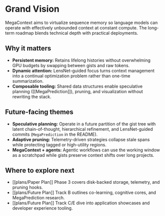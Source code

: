 # Grand Vision

MegaContext aims to virtualize sequence memory so language models can operate with effectively unbounded context at constant compute. The long-term roadmap blends technical depth with practical deployments.

## Why it matters
- **Persistent memory:** Retains lifelong histories without overwhelming GPU budgets by swapping between gists and raw tokens.
- **Dynamic attention:** LensNet-guided focus turns context management into a continual optimization problem rather than one-time summarization.
- **Composable tooling:** Shared data structures enable speculative planning ([[MegaPrediction]]), pruning, and visualization without rewriting the stack.

## Future-facing themes
- **Speculative planning:** Operate in a future partition of the gist tree with latent chain-of-thought, hierarchical refinement, and LensNet-guided commits (`MegaPrediction` in the README).
- **Adaptive pruning:** Telemetry-driven strategies collapse stale spans while protecting tagged or high-utility regions.
- **MegaContext + agents:** Agentic workflows can use the working window as a scratchpad while gists preserve context shifts over long projects.

## Where to explore next
- [[plans/Paper Plan]] Phase 3 covers disk-backed storage, telemetry, and pruning hooks.
- [[plans/Future Plan]] Track B outlines co-learning, cognitive cores, and MegaPrediction research.
- [[plans/Future Plan]] Track C/E dive into application showcases and developer experience tooling.
